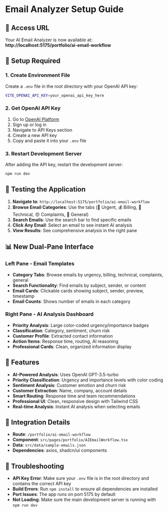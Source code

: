 # Email Analyzer Setup Guide

## 🎯 Access URL
Your AI Email Analyzer is now available at:
**http://localhost:5175/portfolio/ai-email-workflow**

## 🔧 Setup Required

### 1. Create Environment File
Create a `.env` file in the root directory with your OpenAI API key:

```bash
VITE_OPENAI_API_KEY=your_openai_api_key_here
```

### 2. Get OpenAI API Key
1. Go to [OpenAI Platform](https://platform.openai.com/)
2. Sign up or log in
3. Navigate to API Keys section
4. Create a new API key
5. Copy and paste it into your `.env` file

### 3. Restart Development Server
After adding the API key, restart the development server:
```bash
npm run dev
```

## 🧪 Testing the Application

1. **Navigate to**: `http://localhost:5175/portfolio/ai-email-workflow`
2. **Browse Email Categories**: Use the tabs (🚨 Urgent, 💰 Billing, 🔧 Technical, 😠 Complaints, 📝 General)
3. **Search Emails**: Use the search bar to find specific emails
4. **Click Any Email**: Select an email to see instant AI analysis
5. **View Results**: See comprehensive analysis in the right pane

## 📊 New Dual-Pane Interface

### Left Pane - Email Templates
- **Category Tabs**: Browse emails by urgency, billing, technical, complaints, general
- **Search Functionality**: Find emails by subject, sender, or content
- **Email Cards**: Clickable cards showing subject, sender, preview, timestamp
- **Email Counts**: Shows number of emails in each category

### Right Pane - AI Analysis Dashboard
- **Priority Analysis**: Large color-coded urgency/importance badges
- **Classification**: Category, sentiment, churn risk
- **Customer Profile**: Extracted contact information
- **Action Items**: Response time, routing, AI reasoning
- **Professional Cards**: Clean, organized information display

## 🎨 Features

- **AI-Powered Analysis**: Uses OpenAI GPT-3.5-turbo
- **Priority Classification**: Urgency and importance levels with color coding
- **Sentiment Analysis**: Customer emotion and churn risk
- **Customer Extraction**: Name, company, account details
- **Smart Routing**: Response time and team recommendations
- **Professional UI**: Clean, responsive design with Tailwind CSS
- **Real-time Analysis**: Instant AI analysis when selecting emails

## 🔄 Integration Details

- **Route**: `/portfolio/ai-email-workflow`
- **Component**: `src/pages/portfolio/AIEmailWorkflow.tsx`
- **Data**: `src/data/sample-emails.json`
- **Dependencies**: axios, shadcn/ui components

## 🚨 Troubleshooting

- **API Key Error**: Make sure your `.env` file is in the root directory and contains the correct API key
- **Build Errors**: Run `npm install` to ensure all dependencies are installed
- **Port Issues**: The app runs on port 5175 by default
- **Not Loading**: Make sure the main development server is running with `npm run dev`
